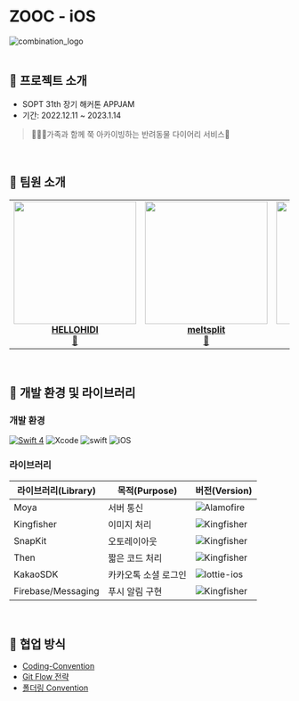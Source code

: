 # ZOOC - iOS
![combination_logo](https://user-images.githubusercontent.com/57269348/210508501-ffd1cbd3-a32a-44a0-b69d-4d0642ff6bf2.png)
<br/><br/>

## 📌 프로젝트 소개

- SOPT 31th 장기 해커톤 APPJAM
- 기간: 2022.12.11 ~ 2023.1.14

> 👨‍👨‍👧‍가족과 함께 쭉 아카이빙하는 반려동물 다이어리 서비스🐶
<br/>

## 📌 팀원 소개

<!-- ALL-CONTRIBUTORS-LIST:START - Do not remove or modify this section -->
<!-- prettier-ignore-start -->
<!-- markdownlint-disable -->
<table>
  <tr>
    <td align="center"><a href="https://github.com/HELLOHIDI"><img src="https://user-images.githubusercontent.com/57269348/210512867-9ba9bb75-2256-4b8f-bbf1-7b4250614144.jpg" width="220px;" alt=""/><br /><titleb><b>HELLOHIDI</b></titleb></a><br /><a href="https://github.com/TeamZOOC/ZOOC-iOS/commits?author=HELLOHIDI" title="Code">📱</a></td>
    <td align="center"><a href="https://github.com/meltsplit"><img src="https://user-images.githubusercontent.com/57269348/210512883-9b175a0e-d2f5-48a8-a311-a1fb41f9b338.JPG" width="220px;" alt=""/><br /><titleb><b>meltsplit</b></titleb></a><br /><a href="https://github.com/TeamZOOC/ZOOC-iOS/commits?author=meltsplit" title="Code" title="Code">📱</a></td>
    <td align="center"><a href="https://github.com/yunsun99"><img src="https://user-images.githubusercontent.com/57269348/210512893-65408557-05fb-435f-a0ba-4a7e1d3a09c8.jpg" width="220px;" alt=""/><br /><titleb><b>yunsun99</b></titleb></a><br /><a href="https://github.com/TeamZOOC/ZOOC-iOS/commits?author=yunsun99" title="Code">📱</a></td>
  </tr>
</table>

<br>




## 📌 개발 환경 및 라이브러리

### 개발 환경

[![Swift 4](https://img.shields.io/badge/ZOOC-iOS-black.svg?style=flat)](https://swift.org) ![Xcode](https://img.shields.io/badge/Xcode-14.1-blue) ![swift](https://img.shields.io/badge/swift-5.0-green) ![iOS](https://img.shields.io/badge/iOS-13.0-yellow)

### 라이브러리

| 라이브러리(Library) | 목적(Purpose)            | 버전(Version)                                                |
| ------------------- | ------------------------ | ------------------------------------------------------------ |
| Moya           | 서버 통신                | ![Alamofire](https://img.shields.io/badge/Moya-15.0.0-orange) |
| Kingfisher          | 이미지 처리              | ![Kingfisher](https://img.shields.io/badge/Kingfisher-7.4.1-yellow) |
| SnapKit             | 오토레이아웃             | ![Kingfisher](https://img.shields.io/badge/SnapKit-5.0.0-black) |
| Then                | 짧은 코드 처리           | ![Kingfisher](https://img.shields.io/badge/Then-3.0.0-white) |
| KakaoSDK          | 카카오톡 소셜 로그인     | ![lottie-ios](https://img.shields.io/badge/KakaoSDK-2.0.0-green) |
| Firebase/Messaging  | 푸시 알림 구현  | ![Kingfisher](https://img.shields.io/badge/Firebase/Messaging-yellow) |
<br/>

## 📌 협업 방식

- [Coding-Convention](https://www.notion.so/iOS-6dcaf36be1844bb287c2a7455928c1da)
- [Git Flow 전략](https://www.notion.so/Git-Flow-3c9439b61b364e19b747ff2c199835f0)
- [폴더링 Convention](https://www.notion.so/a54303f22d1547f68acd6d78a6d888ac)



